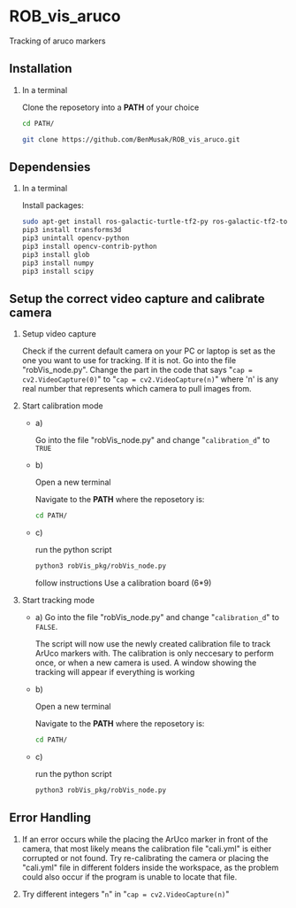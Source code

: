 # ROB_vis_aruco

Tracking of aruco markers

## Installation

1. In a terminal

    Clone the reposetory into a **PATH** of your choice

    ``` bash
    cd PATH/
    ```

    ``` bash
    git clone https://github.com/BenMusak/ROB_vis_aruco.git
    ```

## Dependensies

1. In a terminal

    Install packages:

    ``` bash
    sudo apt-get install ros-galactic-turtle-tf2-py ros-galactic-tf2-tools ros-galactic-tf-transformations
    pip3 install transforms3d
    pip3 unintall opencv-python
    pip3 install opencv-contrib-python
    pip3 install glob
    pip3 install numpy
    pip3 install scipy
    ```

## Setup the correct video capture and calibrate camera

1. Setup video capture

    Check if the current default camera on your PC or laptop is set as the one you want to use for tracking. If it is not. Go into the file "robVis_node.py". Change the part in the code that says "`cap = cv2.VideoCapture(0)`" to "`cap = cv2.VideoCapture(n)`" where 'n' is any real number that represents which camera to pull images from.

2. Start calibration mode

    - a)

        Go into the file "robVis_node.py" and change "`calibration_d`" to `TRUE`

    - b)

        Open a new terminal

        Navigate to the **PATH** where the reposetory is:

        ``` bash
        cd PATH/
        ```

    - c)

        run the python script

        ``` bash
        python3 robVis_pkg/robVis_node.py
        ```

        follow instructions
        Use a calibration board (6*9)

3. Start tracking mode

    - a)
        Go into the file "robVis_node.py" and change "`calibration_d`" to `FALSE`.

        The script will now use the newly created calibration file to track ArUco markers with. The calibration is only neccesary to perform once, or when a new camera is used. A window showing the tracking will appear if everything is working

    - b)

        Open a new terminal

        Navigate to the **PATH** where the reposetory is:

        ``` bash
        cd PATH/
        ```

    - c)

        run the python script

        ``` bash
        python3 robVis_pkg/robVis_node.py
        ```

## Error Handling

1. If an error occurs while the placing the ArUco marker in front of the camera, that most likely means the calibration file "cali.yml" is either corrupted or not found. Try re-calibrating the camera or placing the "cali.yml" file in different folders inside the workspace, as the problem could also occur if the program is unable to locate that file.

2. Try different integers "`n`" in "`cap = cv2.VideoCapture(n)`"
